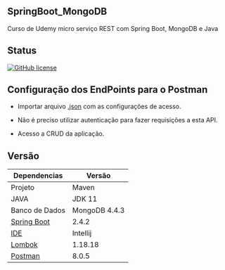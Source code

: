## SpringBoot_MongoDB

Curso de Udemy micro serviço REST com Spring Boot, MongoDB e Java

## Status

[![GitHub license](https://img.shields.io/github/license/gabryelboeira/SpringBoot_MongoDB)](https://github.com/GabryelBoeira/SpringBoot_MongoDB/blob/main/LICENSE)

## Configuração dos EndPoints para o Postman

- Importar arquivo [.json](https://github.com/GabryelBoeira/SpringBoot_MongoDB/blob/main/Easy%20Task.postman_collection.json) com as configurações de acesso.
- Não é preciso utilizar autenticação para fazer requisições a esta API.

- Acesso a CRUD da aplicação.

## Versão

| Dependencias                                                                  | Versão        |
| ----------------------------------------------------------------------------- | ------------- |
| Projeto                                                                       | Maven         |
| JAVA                                                                          | JDK 11        |
| Banco de Dados                                                                | MongoDB 4.4.3 |
| [Spring Boot](https://start.spring.io/)                                       | 2.4.2         |
| [IDE](https://www.jetbrains.com/pt-br/idea/)                                  | Intellij      |
| [Lombok](https://mvnrepository.com/artifact/org.projectlombok/lombok/1.18.18) | 1.18.18       |
| [Postman](https://www.postman.com/downloads/)                                 | 8.0.5         |
